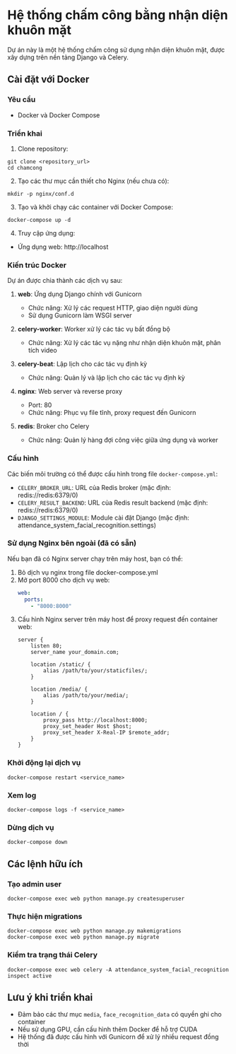 # Hệ thống chấm công bằng nhận diện khuôn mặt

Dự án này là một hệ thống chấm công sử dụng nhận diện khuôn mặt, được xây dựng trên nền tảng Django và Celery.

## Cài đặt với Docker

### Yêu cầu
- Docker và Docker Compose

### Triển khai
1. Clone repository:
```
git clone <repository_url>
cd chamcong
```

2. Tạo các thư mục cần thiết cho Nginx (nếu chưa có):
```
mkdir -p nginx/conf.d
```

3. Tạo và khởi chạy các container với Docker Compose:
```
docker-compose up -d
```

4. Truy cập ứng dụng:
- Ứng dụng web: http://localhost

### Kiến trúc Docker
Dự án được chia thành các dịch vụ sau:

1. **web**: Ứng dụng Django chính với Gunicorn
   - Chức năng: Xử lý các request HTTP, giao diện người dùng
   - Sử dụng Gunicorn làm WSGI server

2. **celery-worker**: Worker xử lý các tác vụ bất đồng bộ
   - Chức năng: Xử lý các tác vụ nặng như nhận diện khuôn mặt, phân tích video

3. **celery-beat**: Lập lịch cho các tác vụ định kỳ
   - Chức năng: Quản lý và lập lịch cho các tác vụ định kỳ

4. **nginx**: Web server và reverse proxy
   - Port: 80
   - Chức năng: Phục vụ file tĩnh, proxy request đến Gunicorn

5. **redis**: Broker cho Celery
   - Chức năng: Quản lý hàng đợi công việc giữa ứng dụng và worker

### Cấu hình
Các biến môi trường có thể được cấu hình trong file `docker-compose.yml`:

- `CELERY_BROKER_URL`: URL của Redis broker (mặc định: redis://redis:6379/0)
- `CELERY_RESULT_BACKEND`: URL của Redis result backend (mặc định: redis://redis:6379/0)
- `DJANGO_SETTINGS_MODULE`: Module cài đặt Django (mặc định: attendance_system_facial_recognition.settings)

### Sử dụng Nginx bên ngoài (đã có sẵn)
Nếu bạn đã có Nginx server chạy trên máy host, bạn có thể:

1. Bỏ dịch vụ nginx trong file docker-compose.yml
2. Mở port 8000 cho dịch vụ web:
   ```yaml
   web:
     ports:
       - "8000:8000"
   ```
3. Cấu hình Nginx server trên máy host để proxy request đến container web:
   ```nginx
   server {
       listen 80;
       server_name your_domain.com;

       location /static/ {
           alias /path/to/your/staticfiles/;
       }

       location /media/ {
           alias /path/to/your/media/;
       }

       location / {
           proxy_pass http://localhost:8000;
           proxy_set_header Host $host;
           proxy_set_header X-Real-IP $remote_addr;
       }
   }
   ```

### Khởi động lại dịch vụ
```
docker-compose restart <service_name>
```

### Xem log
```
docker-compose logs -f <service_name>
```

### Dừng dịch vụ
```
docker-compose down
```

## Các lệnh hữu ích

### Tạo admin user
```
docker-compose exec web python manage.py createsuperuser
```

### Thực hiện migrations
```
docker-compose exec web python manage.py makemigrations
docker-compose exec web python manage.py migrate
```

### Kiểm tra trạng thái Celery
```
docker-compose exec web celery -A attendance_system_facial_recognition inspect active
```

## Lưu ý khi triển khai
- Đảm bảo các thư mục `media`, `face_recognition_data` có quyền ghi cho container
- Nếu sử dụng GPU, cần cấu hình thêm Docker để hỗ trợ CUDA
- Hệ thống đã được cấu hình với Gunicorn để xử lý nhiều request đồng thời 